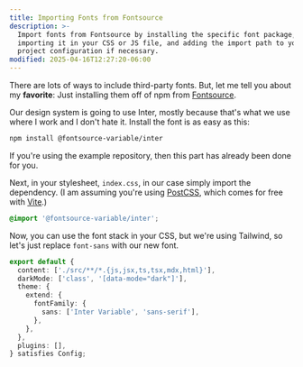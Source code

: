 ```yaml
---
title: Importing Fonts from Fontsource
description: >-
  Import fonts from Fontsource by installing the specific font package,
  importing it in your CSS or JS file, and adding the import path to your
  project configuration if necessary.
modified: 2025-04-16T12:27:20-06:00
---
```


There are lots of ways to include third-party fonts. But, let me tell you about my **favorite**: Just installing them off of npm from [Fontsource](https://fontsource.org).

Our design system is going to use Inter, mostly because that's what we use where I work and I don't hate it. Install the font is as easy as this:

```sh
npm install @fontsource-variable/inter
```

If you're using the example repository, then this part has already been done for you.

Next, in your stylesheet, `index.css`, in our case simply import the dependency. (I am assuming you're using [PostCSS](https://postcss.org/), which comes for free with [Vite](https://vite.dev).)

```css
@import '@fontsource-variable/inter';
```

Now, you can use the font stack in your CSS, but we're using Tailwind, so let's just replace `font-sans` with our new font.

```ts
export default {
  content: ['./src/**/*.{js,jsx,ts,tsx,mdx,html}'],
  darkMode: ['class', '[data-mode="dark"]'],
  theme: {
    extend: {
      fontFamily: {
        sans: ['Inter Variable', 'sans-serif'],
      },
    },
  },
  plugins: [],
} satisfies Config;
```
